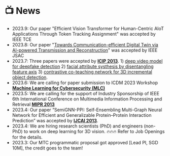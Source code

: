 # 📺 News
- 2023.9: Our paper "Efficient Vision Transformer for Human-Centric AIoT Applications Through Token Tracking Assignment" was accepted by IEEE TCE
- 2023.8: Our paper "<a href="https://ieeexplore.ieee.org/abstract/document/10242296">Towards Communication-efficient Digital Twin via AI-powered Transmission and Reconstruction</a>" was accepted by IEEE JSAC 
- 2023.7: Three papers were accepted by <a href="https://2023.ieeeicip.org/"><b>ICIP 2013</b></a>. 1) <a href="https://ieeexplore.ieee.org/abstract/document/10222682">deep video model for deepfake detection</a> 2) <a href="https://ieeexplore.ieee.org/abstract/document/10223056">facial attribute systhesis by disentangling feature axis</a> 3) <a href="https://ieeexplore.ieee.org/abstract/document/10222538">contrastive co-teaching network for 3D incremental object detection</a>.
- 2023.6: We are calling for paper submission to ICDM 2023 Workshop <a href="https://ml4cyber.github.io/23/"><b>Machine Learning for Cybersecurity (MLC)</b></a>  
- 2023.5: We are calling for the support of Industry Sponsorship of IEEE 6th International Conference on Multimedia Information Processing and Retrieval <a href="http://www.ieee-mipr.org/"><b>MIPR 2013</b></a>
- 2023.4: Our paper “SemiGNN-PPI: Self-Ensembling Multi-Graph Neural Network for Efficient and Generalizable Protein–Protein Interaction Prediction” was accepted by <a href="https://ijcai-23.org/"><b>IJCAI 2013</b></a>. 
- 2023.4: We are hiring research scientists (PhD) and engineers (non-PhD) to work on deep learning for 3D vision. 🔥🔥🔥 Refer to Job Openings for the details. 
- 2023.3: Our MTC programmatic proposal got approved [Lead PI, SGD 10M], the credit goes to the team! 
